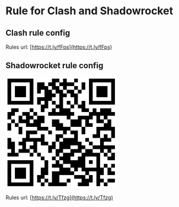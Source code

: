 ﻿# Rule for Clash and Shadowrocket

## Clash rule config
Rules url:  [https://t.ly/fFps](https://t.ly/fFps)

## Shadowrocket rule config

![qr4sr](https://raw.githubusercontent.com/Sanlo/rule4clash/main/img/qr4sr.jpeg)

Rules url: [https://t.ly/Tfzg](https://t.ly/Tfzg)